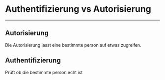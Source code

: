 # Authentifizierung vs Autorisierung
 ---
## Autorisierung

Die Autorisierung lasst eine bestimmte person auf etwas zugreifen.


## Authentifizierung

Prüft ob die bestimmte person echt ist



